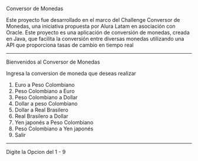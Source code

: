 Conversor de Monedas 

Este proyecto fue desarrollado en el marco del Challenge Conversor de Monedas, una iniciativa propuesta por Alura Latam en asociación con Oracle. 
Este proyecto es una aplicación de conversión de monedas, creada en Java, que facilita la conversión entre diversas monedas utilizando una API que proporciona tasas de cambio en tiempo real

***************************************
Bienvenidos al Conversor de Monedas

Ingresa la conversion de moneda que deseas realizar

1. Euro a Peso Colombiano
2. Peso Colombiano a Euro
3. Peso Colombiano a Dollar
4. Dollar a peso Colombiano 
5. Dollar a Real Brasilero
6. Real Brasilero a Dollar
7. Yen japonés a Peso Colombiano
8. Peso Colombiano a Yen japonés
9. Salir
***************************************
Digite la Opcion del 1 - 9
